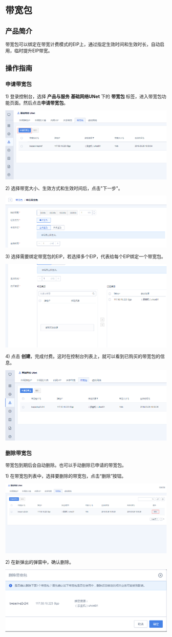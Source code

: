 # 带宽包
## 产品简介

带宽包可以绑定在带宽计费模式的EIP上，通过指定生效时间和生效时长，自动启用，临时提升EIP带宽。

## 操作指南

### 申请带宽包

1\) 登录控制台，选择 **产品与服务** **基础网络UNet** 下的 **带宽包** 标签，进入带宽包功能页面。然后点击**申请带宽包**。

![image](/images/bw_package01.png)

2\) 选择带宽大小、生效方式和生效时间后，点击"下一步"。

![image](/images/bw_package02.png)

3\) 选择需要绑定带宽包的EIP，若选择多个EIP，代表给每个EIP绑定一个带宽包。

![image](/images/bw_package03.png)

4\) 点击 **创建**，完成付费。这时在控制台列表上，就可以看到已购买的带宽包的信息。

![image](/images/bw_package04.png)

### 删除带宽包

带宽包到期后会自动删除。也可以手动删除已申请的带宽包。

1\) 在带宽包列表中，选择要删除的带宽包，点击“删除”按钮。

![image](/images/bw_package05.png)

2\) 在新弹出的弹窗中，确认删除。

![image](/images/bw_package06.png)

